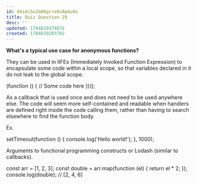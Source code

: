 ```yaml
---
id: 84imi5o2b08grre8s8pmu9x
title: Quiz Question 29
desc: ''
updated: 1704839374835
created: 1704839203702
---
```

**What's a typical use case for anonymous functions?**

They can be used in IIFEs (Immediately Invoked Function Expression) to encapsulate some code within a local scope, so that variables declared in it do not leak to the global scope.

(function () {
    // Some code here
})();

As a callback that is used once and does not need to be used anywhere else. The code will seem more self-contained and readable when handlers are defined right inside the code calling them, rather than having to search elsewhere to find the function body.

Ex.

setTimeout(function () {
  console.log('Hello world!');
}, 1000);

Arguments to functional programming constructs or Lodash (similar to callbacks).

const arr = [1, 2, 3];
const double = arr.map(function (el) {
  return el * 2;
});
console.log(double); // [2, 4, 6]
